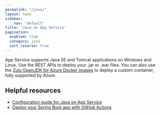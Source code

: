 ```yaml
---
permalink: "/java/"
layout: home
sidebar:
    nav: "default"
title: 'Java on App Service'
pagination: 
  enabled: true
  category: java
  sort_reverse: true
---
```


App Service supports Java SE and Tomcat applications on Windows and Linux. Use the REST APIs to deploy your .jar or .war files. You can also use the [Zulu OpenJDK for Azure Docker images](https://hub.docker.com/_/microsoft-java-jdk) to deploy a custom container, fully supported by Azure.

## Helpful resources

- [Configuration guide for Java on App Service](https://docs.microsoft.com/azure/app-service/containers/configure-language-java)
- [Deploy your Spring Boot app with GitHub Actions](https://www.youtube.com/watch?v=b2oyxbSbLPA)
